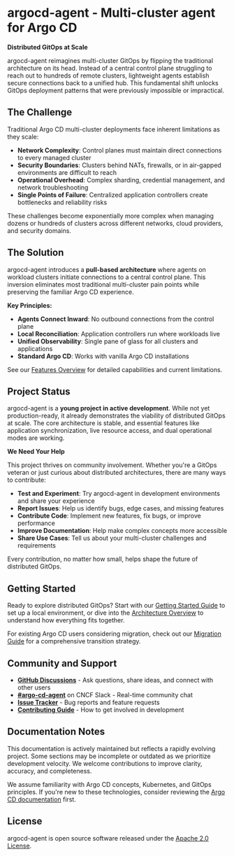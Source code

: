 # argocd-agent - Multi-cluster agent for Argo CD

**Distributed GitOps at Scale**

argocd-agent reimagines multi-cluster GitOps by flipping the traditional architecture on its head. Instead of a central control plane struggling to reach out to hundreds of remote clusters, lightweight agents establish secure connections back to a unified hub. This fundamental shift unlocks GitOps deployment patterns that were previously impossible or impractical.

## The Challenge

Traditional Argo CD multi-cluster deployments face inherent limitations as they scale:

- **Network Complexity**: Control planes must maintain direct connections to every managed cluster
- **Security Boundaries**: Clusters behind NATs, firewalls, or in air-gapped environments are difficult to reach
- **Operational Overhead**: Complex sharding, credential management, and network troubleshooting
- **Single Points of Failure**: Centralized application controllers create bottlenecks and reliability risks

These challenges become exponentially more complex when managing dozens or hundreds of clusters across different networks, cloud providers, and security domains.

## The Solution

argocd-agent introduces a **pull-based architecture** where agents on workload clusters initiate connections to a central control plane. This inversion eliminates most traditional multi-cluster pain points while preserving the familiar Argo CD experience.

**Key Principles:**

- **Agents Connect Inward**: No outbound connections from the control plane
- **Local Reconciliation**: Application controllers run where workloads live
- **Unified Observability**: Single pane of glass for all clusters and applications
- **Standard Argo CD**: Works with vanilla Argo CD installations

See our [Features Overview](./features/index.md) for detailed capabilities and current limitations.

## Project Status

argocd-agent is a **young project in active development**. While not yet production-ready, it already demonstrates the viability of distributed GitOps at scale. The core architecture is stable, and essential features like application synchronization, live resource access, and dual operational modes are working.

**We Need Your Help**

This project thrives on community involvement. Whether you're a GitOps veteran or just curious about distributed architectures, there are many ways to contribute:

- **Test and Experiment**: Try argocd-agent in development environments and share your experience
- **Report Issues**: Help us identify bugs, edge cases, and missing features  
- **Contribute Code**: Implement new features, fix bugs, or improve performance
- **Improve Documentation**: Help make complex concepts more accessible
- **Share Use Cases**: Tell us about your multi-cluster challenges and requirements

Every contribution, no matter how small, helps shape the future of distributed GitOps.

## Getting Started

Ready to explore distributed GitOps? Start with our [Getting Started Guide](./getting-started/index.md) to set up a local environment, or dive into the [Architecture Overview](./concepts/architecture.md) to understand how everything fits together.

For existing Argo CD users considering migration, check out our [Migration Guide](./user-guide/migration.md) for a comprehensive transition strategy.

## Community and Support

- **[GitHub Discussions](https://github.com/argoproj-labs/argocd-agent/discussions)** - Ask questions, share ideas, and connect with other users
- **[#argo-cd-agent](https://cloud-native.slack.com/archives/C07L5SX6A9J)** on CNCF Slack - Real-time community chat
- **[Issue Tracker](https://github.com/argoproj-labs/argocd-agent/issues)** - Bug reports and feature requests
- **[Contributing Guide](./contributing/index.md)** - How to get involved in development

## Documentation Notes

This documentation is actively maintained but reflects a rapidly evolving project. Some sections may be incomplete or outdated as we prioritize development velocity. We welcome contributions to improve clarity, accuracy, and completeness.

We assume familiarity with Argo CD concepts, Kubernetes, and GitOps principles. If you're new to these technologies, consider reviewing the [Argo CD documentation](https://argo-cd.readthedocs.io/) first.

## License

argocd-agent is open source software released under the [Apache 2.0 License](https://github.com/argoproj-labs/argocd-agent/blob/main/LICENSE).
